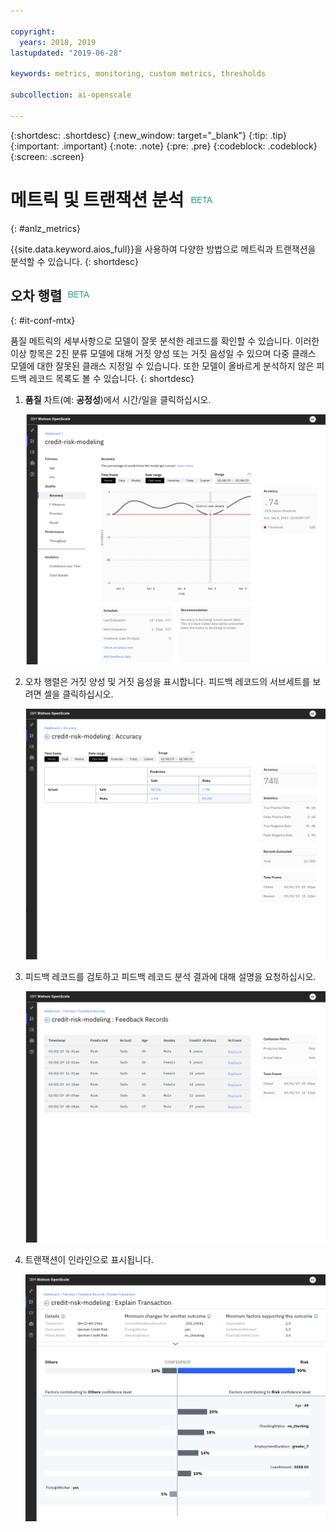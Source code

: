 ```yaml
---

copyright:
  years: 2018, 2019
lastupdated: "2019-06-28"

keywords: metrics, monitoring, custom metrics, thresholds

subcollection: ai-openscale

---
```


{:shortdesc: .shortdesc}
{:new_window: target="_blank"}
{:tip: .tip}
{:important: .important}
{:note: .note}
{:pre: .pre}
{:codeblock: .codeblock}
{:screen: .screen}

# 메트릭 및 트랜잭션 분석 ![베타 태그](images/beta.png)
{: #anlz_metrics}

{{site.data.keyword.aios_full}}을 사용하여 다양한 방법으로 메트릭과 트랜잭션을 분석할 수 있습니다.
{: shortdesc}

## 오차 행렬 ![베타 태그](images/beta.png)
{: #it-conf-mtx}

품질 메트릭의 세부사항으로 모델이 잘못 분석한 레코드를 확인할 수 있습니다. 이러한 이상 항목은 2진 분류 모델에 대해 거짓 양성 또는 거짓 음성일 수 있으며 다중 클래스 모델에 대한 잘못된 클래스 지정일 수 있습니다. 또한 모델이 올바르게 분석하지 않은 피드백 레코드 목록도 볼 수 있습니다.
{: shortdesc}

1. **품질** 차트(예: **공정성**)에서 시간/일을 클릭하십시오.
    
    ![편향된 트랜잭션 목록](images/Confusion_Matrix_040819.004.png)

1. 오차 행렬은 거짓 양성 및 거짓 음성을 표시합니다. 피드백 레코드의 서브세트를 보려면 셀을 클릭하십시오.

    ![편향된 트랜잭션 목록](images/Confusion_Matrix_040819.005.png)

1. 피드백 레코드를 검토하고 피드백 레코드 분석 결과에 대해 설명을 요청하십시오.

    ![편향된 트랜잭션 목록](images/Confusion_Matrix_040819.006.png)

1. 트랜잭션이 인라인으로 표시됩니다.

    ![편향된 트랜잭션 목록](images/Confusion_Matrix_040819.007.png)

